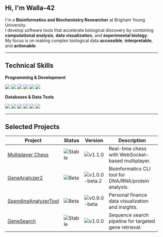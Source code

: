 ## Hi, I'm Walla-42

I'm a **Bioinformatics and Biochemistry Researcher** at Brigham Young University.  
I develop software tools that accelerate biological discovery by combining **computational analysis**, **data visualization**, and **experimental biology**.  
My focus is on making complex biological data **accessible**, **interpretable**, and **actionable**.

---

## Technical Skills

**Programming & Development**
<p>
  <img src="https://img.shields.io/badge/Python-3670A0?logo=python&logoColor=ffdd54" />
  <img src="https://img.shields.io/badge/Java-%23ED8B00.svg?logo=openjdk&logoColor=white" />
  <img src="https://img.shields.io/badge/JavaScript-F7DF1E?logo=JavaScript&logoColor=000" />
  <img src="https://img.shields.io/badge/React-%2320232a.svg?logo=react&logoColor=%2361DAFB" />
  <img src="https://img.shields.io/badge/HTML-%23E34F26.svg?logo=html5&logoColor=white" />
  <img src="https://img.shields.io/badge/CSS-1572B6?logo=css3&logoColor=fff" />
</p>

**Databases & Data Tools**
<p>
  <img src="https://img.shields.io/badge/SQLite-%2307405e.svg?logo=sqlite&logoColor=white" />
  <img src="https://img.shields.io/badge/pandas-%23150458.svg?logo=pandas&logoColor=white" />
  <img src="https://img.shields.io/badge/numpy-%23013243.svg?logo=numpy&logoColor=white" />
  <img src="https://img.shields.io/badge/scikit--learn-%23F7931E.svg?logo=scikit-learn&logoColor=white" />
  <img src="https://img.shields.io/badge/Biopython-%23307ffd.svg?logo=BioPython&logoColor=black" />
  <img src="https://img.shields.io/badge/Matplotlib-71D291?logo=matplotlib&logoColor=fff" />
</p>

---

<!-- Status Badges:
![Stable](https://img.shields.io/badge/stable-2e7d32?&logoColor=white)
![Beta](https://img.shields.io/badge/beta-e65100?&logoColor=white)
![Deprecated](https://img.shields.io/badge/deprecated-b71c1c?&logoColor=white)
-->


## Selected Projects


| Project | Status |  Version  | Description |
|---------|--------|-----------|-------------|
| [Multiplayer Chess](https://github.com/walla-42/MultiplayerChess) | ![Stable](https://img.shields.io/badge/stable-2e7d32?e&logoColor=white) | ![v1.1.0](https://img.shields.io/badge/v1.1.0-blue?style=flat) | Real-time chess with WebSocket-based multiplayer.
| [GeneAnalyzer2](https://github.com/walla-42/GeneAnalyzer2) | ![Beta](https://img.shields.io/badge/beta-e65100?&logoColor=white) | ![v1.0.0-beta.2](https://img.shields.io/badge/v1.0.0-blue?style=flat) | Bioinformatics CLI tool for DNA/RNA/protein analysis.
| [SpendingAnalyzerTool](https://github.com/walla-42/SpendingAnalyzerTool) | ![Beta](https://img.shields.io/badge/beta-e65100?&logoColor=white) | ![v0.9.0-beta](https://img.shields.io/badge/v0.9.0-blue?style=flat) | Personal finance data visualization and insights.
| [GeneSearch](https://github.com/walla-42/Gene_Search) | ![Stable](https://img.shields.io/badge/stable-2e7d32?e&logoColor=white) | ![v1.0.0](https://img.shields.io/badge/v1.0.0-blue?style=flat) | Sequence search pipeline for targeted gene retrieval.

<!--
<div align="center">
   <img src="https://github-readme-stats.vercel.app/api/top-langs/?username=Walla-42&theme=dark&show_icons=true&hide_border=true&layout=compact" />
   <img src="https://github-readme-streak-stats.herokuapp.com/?user=Walla-42&theme=dark" alt="mystreak"/> 
  <img align="center" src="https://github-readme-stats.vercel.app/api?username=Walla-42&theme=dark&show_icons=true&hide_border=true&layout=compact&hide_title=true"/> 
</div> 
-->

